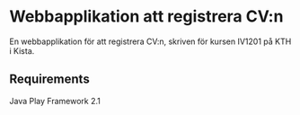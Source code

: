 Webbapplikation att registrera CV:n
======

En webbapplikation för att registrera CV:n, skriven för kursen IV1201 på KTH i Kista. 




Requirements
-------
Java
Play Framework 2.1
